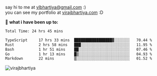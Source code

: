 say hi to me at [vlbhartiya@gmail.com](mailto:vlbhartiya@gmail.com) :)<br/>
you can see my portfolio at [virajbhartiya.com](https://virajbhartiya.com) :D<br/>


🚀 **what i have been up to:**

<!--START_SECTION:waka-->

```txt
Total Time: 24 hrs 45 mins

TypeScript     17 hrs 33 mins  █████████████████▓░░░░░░░   70.44 %
Rust           2 hrs 58 mins   ███░░░░░░░░░░░░░░░░░░░░░░   11.95 %
Bash           1 hr 51 mins    ██░░░░░░░░░░░░░░░░░░░░░░░   07.46 %
Go             1 hr 13 mins    █▒░░░░░░░░░░░░░░░░░░░░░░░   04.93 %
Markdown       22 mins         ▒░░░░░░░░░░░░░░░░░░░░░░░░   01.52 %
```

<!--END_SECTION:waka-->

<p align="left"> <img src="https://komarev.com/ghpvc/?username=virajbhartiya&color=blue" alt="virajbhartiya" /> </p>
